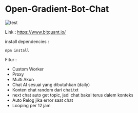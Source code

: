 # Open-Gradient-Bot-Chat

![test](https://github.com/user-attachments/assets/2c769f37-baa6-40e7-93b0-56b91f35b0b4)

Link : https://www.bitquant.io/

install dependencies :
```
npm install
```

Fitur :
- Custom Worker
- Proxy
- Multi Akun
- Chat AI sesuai yang dibutuhkan (daily)
- Konten chat random dari chat.txt
- next chat auto get topic, jadi chat bakal terus dalem konteks
- Auto Relog jika error saat chat
- Looping per 12 jam
